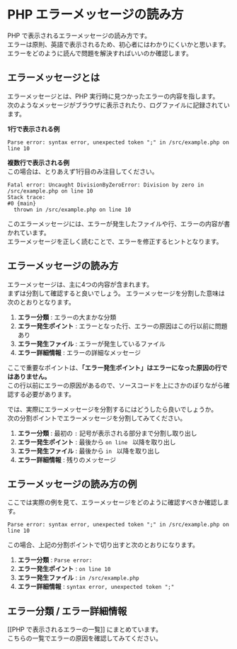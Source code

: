 # PHP エラーメッセージの読み方

PHP で表示されるエラーメッセージの読み方です。  
エラーは原則、英語で表示されるため、初心者にはわかりにくいかと思います。  
エラーをどのように読んで問題を解決すればいいのか確認します。

## エラーメッセージとは

エラーメッセージとは、PHP 実行時に見つかったエラーの内容を指します。  
次のようなメッセージがブラウザに表示されたり、ログファイルに記録されています。

**1行で表示される例**

```log
Parse error: syntax error, unexpected token ";" in /src/example.php on line 10
```

**複数行で表示される例**  
この場合は、とりあえず1行目のみ注目してください。

```log
Fatal error: Uncaught DivisionByZeroError: Division by zero in /src/example.php on line 10
Stack trace:
#0 {main}
  thrown in /src/example.php on line 10
```

このエラーメッセージには、エラーが発生したファイルや行、エラーの内容が書かれています。  
エラーメッセージを正しく読むことで、エラーを修正するヒントとなります。

## エラーメッセージの読み方

エラーメッセージは、主に4つの内容が含まれます。  
まずは分割して確認すると良いでしょう。
エラーメッセージを分割した意味は次のとおりとなります。

1. **エラー分類** : エラーの大まかな分類
2. **エラー発生ポイント** : エラーとなった行、エラーの原因はこの行以前に問題あり
3. **エラー発生ファイル** : エラーが発生しているファイル
4. **エラー詳細情報** : エラーの詳細なメッセージ

ここで重要なポイントは、**「エラー発生ポイント」はエラーになった原因の行ではありません。**  
この行以前にエラーの原因があるので、ソースコードを上にさかのぼりながら確認する必要があります。

では、実際にエラーメッセージを分割するにはどうしたら良いでしょうか。  
次の分割ポイントでエラーメッセージを分割してみてください。

1. **エラー分類** : 最初の `:` 記号が表示される部分まで分割し取り出し
2. **エラー発生ポイント** : 最後から `on line ` 以降を取り出し
3. **エラー発生ファイル** : 最後から `in ` 以降を取り出し
4. **エラー詳細情報** : 残りのメッセージ

## エラーメッセージの読み方の例

ここでは実際の例を見て、エラーメッセージをどのように確認すべきか確認します。

```log
Parse error: syntax error, unexpected token ";" in /src/example.php on line 10
```

この場合、上記の分割ポイントで切り出すと次のとおりになります。

1. **エラー分類** : `Parse error:`
2. **エラー発生ポイント** : `on line 10`
3. **エラー発生ファイル** : `in /src/example.php` 
4. **エラー詳細情報** : `syntax error, unexpected token ";"`

## エラー分類 / エラー詳細情報

[[PHP で表示されるエラーの一覧]] にまとめています。  
こちらの一覧でエラーの原因を確認してみてください。
